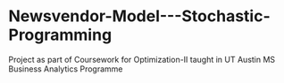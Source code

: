 # Newsvendor-Model---Stochastic-Programming
Project as part of Coursework for Optimization-II taught in UT Austin MS Business Analytics Programme
